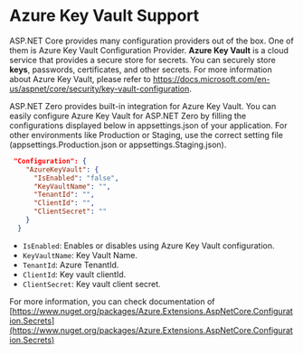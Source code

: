 # Azure Key Vault Support

ASP.NET Core provides many configuration providers out of the box. One of them is Azure Key Vault Configuration Provider. **Azure Key Vault** is a cloud service that provides a secure store for secrets. You can securely store **keys**, passwords, certificates, and other secrets. For more information about Azure Key Vault, please refer to https://docs.microsoft.com/en-us/aspnet/core/security/key-vault-configuration.

ASP.NET Zero provides built-in integration for Azure Key Vault. You can easily configure Azure Key Vault for ASP.NET Zero by filling the configurations displayed below in appsettings.json of your application. For other environments like Production or Staging, use the correct setting file (appsettings.Production.json or appsettings.Staging.json). 

````json
 "Configuration": {
    "AzureKeyVault": {
      "IsEnabled": "false",
      "KeyVaultName": "",
      "TenantId": "",
      "ClientId": "",
      "ClientSecret": ""
    }
  }
````

* ```IsEnabled```: Enables or disables using Azure Key Vault configuration. 
* ```KeyVaultName```: Key Vault Name.
* ```TenantId```: Azure TenantId.
* ```ClientId```: Key vault clientId.
* ```ClientSecret```: Key vault client secret.

For more information, you can check documentation of [https://www.nuget.org/packages/Azure.Extensions.AspNetCore.Configuration.Secrets](https://www.nuget.org/packages/Azure.Extensions.AspNetCore.Configuration.Secrets)